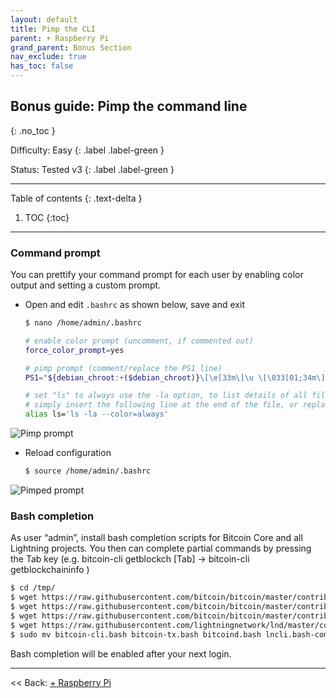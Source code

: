 ```yaml
---
layout: default
title: Pimp the CLI
parent: + Raspberry Pi
grand_parent: Bonus Section
nav_exclude: true
has_toc: false
---
```


## Bonus guide: Pimp the command line
{: .no_toc }

Difficulty: Easy
{: .label .label-green }

Status: Tested v3
{: .label .label-green }

---

Table of contents
{: .text-delta }

1. TOC
{:toc}

---

### Command prompt

You can prettify your command prompt for each user by enabling color output and setting a custom prompt.

* Open and edit `.bashrc`  as shown below, save and exit

  ```sh
  $ nano /home/admin/.bashrc
  ```

  ```bash
  # enable color prompt (uncomment, if commented out)
  force_color_prompt=yes

  # pimp prompt (comment/replace the PS1 line)
  PS1="${debian_chroot:+($debian_chroot)}\[\e[33m\]\u \[\033[01;34m\]\w\[\e[33m\] ₿\[\e[m\] "

  # set "ls" to always use the -la option, to list details of all files (including hidden), as default
  # simply insert the following line at the end of the file, or replace existing "alias ls='ls --color=auto'" if already present in the "enable color support of ls" section
  alias ls='ls -la --color=always'
  ```

![Pimp prompt](../../../images/60_pimp_prompt.png)

* Reload configuration

  ```sh
  $ source /home/admin/.bashrc
  ```

![Pimped prompt](../../../images/60_pimp_prompt_result.png)

### Bash completion
As user “admin”, install bash completion scripts for Bitcoin Core and all Lightning projects. You then can complete partial commands by pressing the Tab key (e.g. bitcoin-cli getblockch [Tab] → bitcoin-cli getblockchaininfo )

  ```sh
  $ cd /tmp/
  $ wget https://raw.githubusercontent.com/bitcoin/bitcoin/master/contrib/completions/bash/bitcoin-cli.bash
  $ wget https://raw.githubusercontent.com/bitcoin/bitcoin/master/contrib/completions/bash/bitcoin-tx.bash
  $ wget https://raw.githubusercontent.com/bitcoin/bitcoin/master/contrib/completions/bash/bitcoind.bash
  $ wget https://raw.githubusercontent.com/lightningnetwork/lnd/master/contrib/lncli.bash-completion
  $ sudo mv bitcoin-cli.bash bitcoin-tx.bash bitcoind.bash lncli.bash-completion /etc/bash_completion.d/
  ```

Bash completion will be enabled after your next login.

---

<< Back: [+ Raspberry Pi](index.md)
